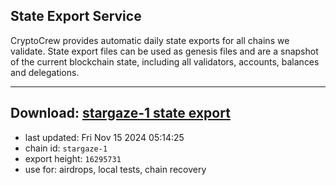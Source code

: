 ## State Export Service
CryptoCrew provides automatic daily state exports for all chains we validate. State export files can be used as genesis files and are a snapshot of the current blockchain state, including all validators, accounts, balances and delegations.

---
**Download: [stargaze-1 state export](https://dl-eu2.ccvalidators.com/SERVICE/stargaze/stargaze-1_export_16295731.json)**
---

- last updated: Fri Nov 15 2024 05:14:25
- chain id: `stargaze-1`
- export height: `16295731`
- use for: airdrops, local tests, chain recovery
